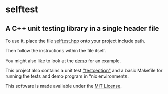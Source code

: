 # selftest

## A C++ unit testing library in a single header file

To use it, place the file [selftest.hpp](selftest.hpp) onto your project 
include path.

Then follow the instructions within the file itself.

You might also like to look at the [demo](test/demo.cpp) for an example.

This project also contains a unit test ["testception"](test/testception.cpp)
and a basic Makefile for running the tests and demo program in *nix 
environments.

This software is made available under the [MIT License](LICENSE).

